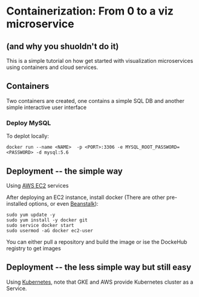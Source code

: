 # Containerization: From 0 to a viz microservice
## (and why you shuoldn't do it)

This is a simple tutorial on how get started with visualization microservices using containers and cloud services.

## Containers

Two containers are created, one contains a simple SQL DB and another simple interactive user interface

### Deploy MySQL

To deplot locally:

    docker run --name <NAME>  -p <PORT>:3306 -e MYSQL_ROOT_PASSWORD=<PASSWORD> -d mysql:5.6


## Deployment -- the simple way

Using [AWS EC2](https://github.com/mgckind/container_demo.git) services 

After deploying an EC2 instance, install docker (There are other pre-installed options, or even [Beanstalk](https://aws.amazon.com/elasticbeanstalk/)):

    sudo yum update -y
    sudo yum install -y docker git
    sudo service docker start
    sudo usermod -aG docker ec2-user

You can either pull a repository and build the image or ise the DockeHub registry to get images


## Deployment -- the less simple way but still easy

Using [Kubernetes](https://kubernetes.io/), note that GKE and AWS provide Kubernetes cluster as a Service.
